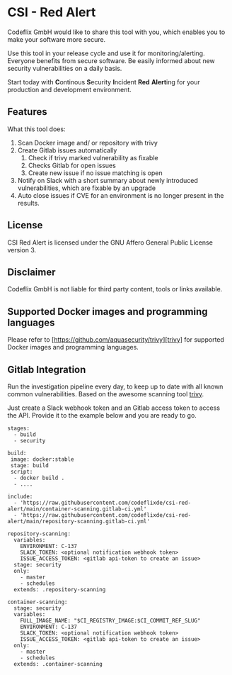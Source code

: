 # CSI - Red Alert
Codeflix GmbH would like to share this tool with you, which enables you to make your software more secure.

Use this tool in your release cycle and use it for monitoring/alerting. Everyone benefits from secure software.
Be easily informed about new security vulnerabilities on a daily basis.

Start today with **C**ontinous **S**ecurity **I**ncident **Red** **Alert**ing for your production and development environment.
## Features
What this tool does:
1. Scan Docker image and/ or repository with trivy
2. Create Gitlab issues automatically
    1. Check if trivy marked vulnerability as fixable 
    2. Checks Gitlab for open issues
    3. Create new issue if no issue matching is open
3. Notify on Slack with a short summary about newly introduced vulnerabilities, which are fixable by an upgrade
4. Auto close issues if CVE for an environment is no longer present in the results.



## License
CSI Red Alert is licensed under the GNU Affero General Public License version 3.

## Disclaimer
Codeflix GmbH is not liable for third party content, tools or links available.

## Supported Docker images and programming languages
Please refer to [https://github.com/aquasecurity/trivy][trivy] for supported Docker images and programming languages.

## Gitlab Integration

Run the investigation pipeline every day, to keep up to date with all known common vulnerabilities.
Based on the awesome scanning tool [trivy](https://github.com/aquasecurity/trivy).

Just create a Slack webhook token and an Gitlab access token to access the API. Provide it to the example below and you are ready to go.
```
stages:
  - build
  - security

build:
 image: docker:stable
 stage: build
 script: 
  - docker build .
  - ....
  
include:
  - 'https://raw.githubusercontent.com/codeflixde/csi-red-alert/main/container-scanning.gitlab-ci.yml'
  - 'https://raw.githubusercontent.com/codeflixde/csi-red-alert/main/repository-scanning.gitlab-ci.yml'

repository-scanning:
  variables:
    ENVIRONMENT: C-137
    SLACK_TOKEN: <optional notification webhook token>
    ISSUE_ACCESS_TOKEN: <gitlab api-token to create an issue>
  stage: security
  only:
    - master
    - schedules
  extends: .repository-scanning

container-scanning:
  stage: security
  variables:
    FULL_IMAGE_NAME: "$CI_REGISTRY_IMAGE:$CI_COMMIT_REF_SLUG"
    ENVIRONMENT: C-137
    SLACK_TOKEN: <optional notification webhook token>
    ISSUE_ACCESS_TOKEN: <gitlab api-token to create an issue>
  only:
    - master
    - schedules
  extends: .container-scanning

```

[trivy]: https://github.com/aquasecurity/trivy
